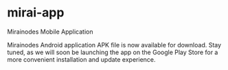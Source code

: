 # mirai-app
Mirainodes Mobile Application

Mirainodes Android application APK file is now available for download. Stay tuned, as we will soon be launching the app on the Google Play Store for a more convenient installation and update experience.
